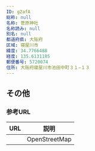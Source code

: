 ```yaml
---
ID: g2afA
総称: null
名称: 菅原神社
名称読み: null
別名: null
都道府県: 大阪府
区域: 寝屋川市
緯度: 34.7766488
経度: 135.6131185
郵便番号: 5720074
住所: 大阪府寝屋川市池田中町３１−１３
---
```


## その他

### 参考URL

| URL | 説明          |
| --- | ------------- |
|     | OpenStreetMap |
